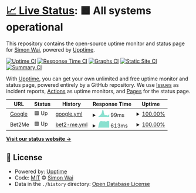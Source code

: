 # [📈 Live Status](https://waisimon.github.io/upptime): <!--live status--> **🟩 All systems operational**

This repository contains the open-source uptime monitor and status page for [Simon Wai](https://waisimon.github.io/upptime), powered by [Upptime](https://github.com/upptime/upptime).

[![Uptime CI](https://github.com/koj-co/upptime/workflows/Uptime%20CI/badge.svg)](https://github.com/koj-co/upptime/actions?query=workflow%3A%22Uptime+CI%22)
[![Response Time CI](https://github.com/koj-co/upptime/workflows/Response%20Time%20CI/badge.svg)](https://github.com/koj-co/upptime/actions?query=workflow%3A%22Response+Time+CI%22)
[![Graphs CI](https://github.com/koj-co/upptime/workflows/Graphs%20CI/badge.svg)](https://github.com/koj-co/upptime/actions?query=workflow%3A%22Graphs+CI%22)
[![Static Site CI](https://github.com/koj-co/upptime/workflows/Static%20Site%20CI/badge.svg)](https://github.com/koj-co/upptime/actions?query=workflow%3A%22Static+Site+CI%22)
[![Summary CI](https://github.com/koj-co/upptime/workflows/Summary%20CI/badge.svg)](https://github.com/koj-co/upptime/actions?query=workflow%3A%22Summary+CI%22)

With [Upptime](https://upptime.js.org), you can get your own unlimited and free uptime monitor and status page, powered entirely by a GitHub repository. We use [Issues](https://github.com/waisimon/upptime/issues) as incident reports, [Actions](https://github.com/waisimon/upptime/actions) as uptime monitors, and [Pages](https://waisimon.github.io/upptime) for the status page.

<!--start: status pages-->
<!-- This summary is generated by Upptime (https://github.com/upptime/upptime) -->
<!-- Do not edit this manually, your changes will be overwritten -->
<!-- prettier-ignore -->
| URL | Status | History | Response Time | Uptime |
| --- | ------ | ------- | ------------- | ------ |
| <img alt="" src="https://favicons.githubusercontent.com/www.google.com" height="13"> [Google](https://www.google.com) | 🟩 Up | [google.yml](https://github.com/waisimon/uptime/commits/master/history/google.yml) | <details><summary><img alt="Response time graph" src="./graphs/google/response-time-week.png" height="20"> 99ms</summary><br><a href="https://waisimon.github.io/uptime/history/google"><img alt="Response time 112" src="https://img.shields.io/endpoint?url=https%3A%2F%2Fraw.githubusercontent.com%2Fwaisimon%2Fuptime%2Fmaster%2Fapi%2Fgoogle%2Fresponse-time.json"></a><br><a href="https://waisimon.github.io/uptime/history/google"><img alt="24-hour response time 74" src="https://img.shields.io/endpoint?url=https%3A%2F%2Fraw.githubusercontent.com%2Fwaisimon%2Fuptime%2Fmaster%2Fapi%2Fgoogle%2Fresponse-time-day.json"></a><br><a href="https://waisimon.github.io/uptime/history/google"><img alt="7-day response time 99" src="https://img.shields.io/endpoint?url=https%3A%2F%2Fraw.githubusercontent.com%2Fwaisimon%2Fuptime%2Fmaster%2Fapi%2Fgoogle%2Fresponse-time-week.json"></a><br><a href="https://waisimon.github.io/uptime/history/google"><img alt="30-day response time 112" src="https://img.shields.io/endpoint?url=https%3A%2F%2Fraw.githubusercontent.com%2Fwaisimon%2Fuptime%2Fmaster%2Fapi%2Fgoogle%2Fresponse-time-month.json"></a><br><a href="https://waisimon.github.io/uptime/history/google"><img alt="1-year response time 112" src="https://img.shields.io/endpoint?url=https%3A%2F%2Fraw.githubusercontent.com%2Fwaisimon%2Fuptime%2Fmaster%2Fapi%2Fgoogle%2Fresponse-time-year.json"></a></details> | <details><summary><a href="https://waisimon.github.io/uptime/history/google">100.00%</a></summary><a href="https://waisimon.github.io/uptime/history/google"><img alt="All-time uptime 100.00%" src="https://img.shields.io/endpoint?url=https%3A%2F%2Fraw.githubusercontent.com%2Fwaisimon%2Fuptime%2Fmaster%2Fapi%2Fgoogle%2Fuptime.json"></a><br><a href="https://waisimon.github.io/uptime/history/google"><img alt="24-hour uptime 100.00%" src="https://img.shields.io/endpoint?url=https%3A%2F%2Fraw.githubusercontent.com%2Fwaisimon%2Fuptime%2Fmaster%2Fapi%2Fgoogle%2Fuptime-day.json"></a><br><a href="https://waisimon.github.io/uptime/history/google"><img alt="7-day uptime 100.00%" src="https://img.shields.io/endpoint?url=https%3A%2F%2Fraw.githubusercontent.com%2Fwaisimon%2Fuptime%2Fmaster%2Fapi%2Fgoogle%2Fuptime-week.json"></a><br><a href="https://waisimon.github.io/uptime/history/google"><img alt="30-day uptime 100.00%" src="https://img.shields.io/endpoint?url=https%3A%2F%2Fraw.githubusercontent.com%2Fwaisimon%2Fuptime%2Fmaster%2Fapi%2Fgoogle%2Fuptime-month.json"></a><br><a href="https://waisimon.github.io/uptime/history/google"><img alt="1-year uptime 100.00%" src="https://img.shields.io/endpoint?url=https%3A%2F%2Fraw.githubusercontent.com%2Fwaisimon%2Fuptime%2Fmaster%2Fapi%2Fgoogle%2Fuptime-year.json"></a></details>
| <img alt="" src="https://favicons.githubusercontent.com/null" height="13"> Bet2Me | 🟩 Up | [bet2-me.yml](https://github.com/waisimon/uptime/commits/master/history/bet2-me.yml) | <details><summary><img alt="Response time graph" src="./graphs/bet2-me/response-time-week.png" height="20"> 613ms</summary><br><a href="https://waisimon.github.io/uptime/history/bet2-me"><img alt="Response time 556" src="https://img.shields.io/endpoint?url=https%3A%2F%2Fraw.githubusercontent.com%2Fwaisimon%2Fuptime%2Fmaster%2Fapi%2Fbet2-me%2Fresponse-time.json"></a><br><a href="https://waisimon.github.io/uptime/history/bet2-me"><img alt="24-hour response time 698" src="https://img.shields.io/endpoint?url=https%3A%2F%2Fraw.githubusercontent.com%2Fwaisimon%2Fuptime%2Fmaster%2Fapi%2Fbet2-me%2Fresponse-time-day.json"></a><br><a href="https://waisimon.github.io/uptime/history/bet2-me"><img alt="7-day response time 613" src="https://img.shields.io/endpoint?url=https%3A%2F%2Fraw.githubusercontent.com%2Fwaisimon%2Fuptime%2Fmaster%2Fapi%2Fbet2-me%2Fresponse-time-week.json"></a><br><a href="https://waisimon.github.io/uptime/history/bet2-me"><img alt="30-day response time 556" src="https://img.shields.io/endpoint?url=https%3A%2F%2Fraw.githubusercontent.com%2Fwaisimon%2Fuptime%2Fmaster%2Fapi%2Fbet2-me%2Fresponse-time-month.json"></a><br><a href="https://waisimon.github.io/uptime/history/bet2-me"><img alt="1-year response time 556" src="https://img.shields.io/endpoint?url=https%3A%2F%2Fraw.githubusercontent.com%2Fwaisimon%2Fuptime%2Fmaster%2Fapi%2Fbet2-me%2Fresponse-time-year.json"></a></details> | <details><summary><a href="https://waisimon.github.io/uptime/history/bet2-me">100.00%</a></summary><a href="https://waisimon.github.io/uptime/history/bet2-me"><img alt="All-time uptime 100.00%" src="https://img.shields.io/endpoint?url=https%3A%2F%2Fraw.githubusercontent.com%2Fwaisimon%2Fuptime%2Fmaster%2Fapi%2Fbet2-me%2Fuptime.json"></a><br><a href="https://waisimon.github.io/uptime/history/bet2-me"><img alt="24-hour uptime 100.00%" src="https://img.shields.io/endpoint?url=https%3A%2F%2Fraw.githubusercontent.com%2Fwaisimon%2Fuptime%2Fmaster%2Fapi%2Fbet2-me%2Fuptime-day.json"></a><br><a href="https://waisimon.github.io/uptime/history/bet2-me"><img alt="7-day uptime 100.00%" src="https://img.shields.io/endpoint?url=https%3A%2F%2Fraw.githubusercontent.com%2Fwaisimon%2Fuptime%2Fmaster%2Fapi%2Fbet2-me%2Fuptime-week.json"></a><br><a href="https://waisimon.github.io/uptime/history/bet2-me"><img alt="30-day uptime 100.00%" src="https://img.shields.io/endpoint?url=https%3A%2F%2Fraw.githubusercontent.com%2Fwaisimon%2Fuptime%2Fmaster%2Fapi%2Fbet2-me%2Fuptime-month.json"></a><br><a href="https://waisimon.github.io/uptime/history/bet2-me"><img alt="1-year uptime 100.00%" src="https://img.shields.io/endpoint?url=https%3A%2F%2Fraw.githubusercontent.com%2Fwaisimon%2Fuptime%2Fmaster%2Fapi%2Fbet2-me%2Fuptime-year.json"></a></details>

<!--end: status pages-->

[**Visit our status website →**](https://waisimon.github.io/uptime)

## 📄 License

- Powered by: [Upptime](https://github.com/upptime/upptime)
- Code: [MIT](./LICENSE) © [Simon Wai](https://waisimon.github.io/upptime)
- Data in the `./history` directory: [Open Database License](https://opendatacommons.org/licenses/odbl/1-0/)
